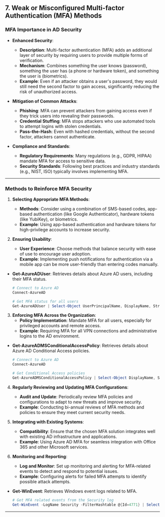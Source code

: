 ## 7. **Weak or Misconfigured Multi-factor Authentication (MFA) Methods**

### MFA Importance in AD Security

- **Enhanced Security**:
  - **Description**: Multi-factor authentication (MFA) adds an additional layer of security by requiring users to provide multiple forms of verification.
  - **Mechanism**: Combines something the user knows (password), something the user has (a phone or hardware token), and something the user is (biometrics).
  - **Example**: Even if an attacker obtains a user's password, they would still need the second factor to gain access, significantly reducing the risk of unauthorized access.

- **Mitigation of Common Attacks**:
  - **Phishing**: MFA can prevent attackers from gaining access even if they trick users into revealing their passwords.
  - **Credential Stuffing**: MFA stops attackers who use automated tools to attempt logins with stolen credentials.
  - **Pass-the-Hash**: Even with hashed credentials, without the second factor, attackers cannot authenticate.

- **Compliance and Standards**:
  - **Regulatory Requirements**: Many regulations (e.g., GDPR, HIPAA) mandate MFA for access to sensitive data.
  - **Security Standards**: Following best practices and industry standards (e.g., NIST, ISO) typically involves implementing MFA.

---

### Methods to Reinforce MFA Security

1. **Selecting Appropriate MFA Methods**:
   - **Methods**: Consider using a combination of SMS-based codes, app-based authentication (like Google Authenticator), hardware tokens (like YubiKey), or biometrics.
   - **Example**: Using app-based authentication and hardware tokens for high-privilege accounts to increase security.

2. **Ensuring Usability**:
   - **User Experience**: Choose methods that balance security with ease of use to encourage user adoption.
   - **Example**: Implementing push notifications for authentication via a mobile app can be more user-friendly than entering codes manually.
- **Get-AzureADUser**: Retrieves details about Azure AD users, including their MFA status.
  ```powershell
  # Connect to Azure AD
  Connect-AzureAD

  # Get MFA status for all users
  Get-AzureADUser | Select-Object UserPrincipalName, DisplayName, StrongAuthenticationMethods | Format-Table -AutoSize
  ```

3. **Enforcing MFA Across the Organization**:
   - **Policy Implementation**: Mandate MFA for all users, especially for privileged accounts and remote access.
   - **Example**: Requiring MFA for all VPN connections and administrative logins to the AD environment.
- **Get-AzureADMSConditionalAccessPolicy**: Retrieves details about Azure AD Conditional Access policies.
  ```powershell
  # Connect to Azure AD
  Connect-AzureAD

  # Get Conditional Access policies
  Get-AzureADMSConditionalAccessPolicy | Select-Object DisplayName, State, Conditions, GrantControls | Format-Table -AutoSize
  ```
4. **Regularly Reviewing and Updating MFA Configurations**:
   - **Audit and Update**: Periodically review MFA policies and configurations to adapt to new threats and improve security.
   - **Example**: Conducting bi-annual reviews of MFA methods and policies to ensure they meet current security needs.

5. **Integrating with Existing Systems**:
   - **Compatibility**: Ensure that the chosen MFA solution integrates well with existing AD infrastructure and applications.
   - **Example**: Using Azure AD MFA for seamless integration with Office 365 and other Microsoft services.

6. **Monitoring and Reporting**:
   - **Log and Monitor**: Set up monitoring and alerting for MFA-related events to detect and respond to potential issues.
   - **Example**: Configuring alerts for failed MFA attempts to identify possible attack attempts.

- **Get-WinEvent**: Retrieves Windows event logs related to MFA.
  ```powershell
  # Get MFA related events from the Security log
  Get-WinEvent -LogName Security -FilterHashtable @{Id=4771} | Select-Object TimeCreated, Message | Out-File "C:\Logs\MFAEvents.txt"
  ```
---
